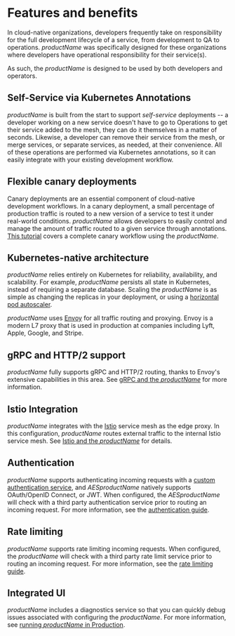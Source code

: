 # Features and benefits

In cloud-native organizations, developers frequently take on responsibility for the full development lifecycle of a service, from development to QA to operations. $productName$ was specifically designed for these organizations where developers have operational responsibility for their service(s).

As such, the $productName$ is designed to be used by both developers and operators.

## Self-Service via Kubernetes Annotations

$productName$ is built from the start to support _self-service_ deployments -- a developer working on a new service doesn't have to go to Operations to get their service added to the mesh, they can do it themselves in a matter of seconds. Likewise, a developer can remove their service from the mesh, or merge services, or separate services, as needed, at their convenience. All of these operations are performed via Kubernetes annotations, so it can easily integrate with your existing development workflow.

## Flexible canary deployments

Canary deployments are an essential component of cloud-native development workflows. In a canary deployment, a small percentage of production traffic is routed to a new version of a service to test it under real-world conditions. $productName$ allows developers to easily control and manage the amount of traffic routed to a given service through annotations. [This tutorial](https://www.datawire.io/faster/canary-workflow/) covers a complete canary workflow using the $productName$.

## Kubernetes-native architecture

$productName$ relies entirely on Kubernetes for reliability, availability, and scalability. For example, $productName$ persists all state in Kubernetes, instead of requiring a separate database. Scaling the $productName$ is as simple as changing the replicas in your deployment, or using a [horizontal pod autoscaler](https://kubernetes.io/docs/tasks/run-application/horizontal-pod-autoscale/).

$productName$ uses [Envoy](https://www.envoyproxy.io) for all traffic routing and proxying. Envoy is a modern L7 proxy that is used in production at companies including Lyft, Apple, Google, and Stripe.

## gRPC and HTTP/2 support

$productName$ fully supports gRPC and HTTP/2 routing, thanks to Envoy's extensive capabilities in this area. See [gRPC and the $productName$](../../howtos/grpc) for more information.

## Istio Integration

$productName$ integrates with the [Istio](https://istio.io) service mesh as the edge proxy. In this configuration, $productName$ routes external traffic to the internal Istio service mesh. See [Istio and the $productName$](../../howtos/istio) for details.

## Authentication

$productName$ supports authenticating incoming requests with a [custom authentication service](../../howtos/basic-auth/), and $AESproductName$ natively supports OAuth/OpenID Connect, or JWT. When configured, the $AESproductName$ will check with a third party authentication service prior to routing an incoming request. For more information, see the [authentication guide](/docs/edge-stack/latest/topics/using/filters/).

## Rate limiting

$productName$ supports rate limiting incoming requests. When configured, the $productName$ will check with a third party rate limit service prior to routing an incoming request. For more information, see the [rate limiting guide](../../topics/using/rate-limits/).

## Integrated UI

$productName$ includes a diagnostics service so that you can quickly debug issues associated with configuring the $productName$. For more information, see [running $productName$ in Production](../../topics/running).
